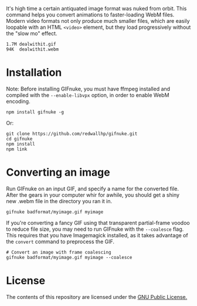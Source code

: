 It's high time a certain antiquated image format was nuked from orbit. This command helps you convert animations to faster-loading WebM files. Modern video formats not only produce much smaller files, which are easily loopable with an HTML `<video>` element, but they load progressively without the "slow mo" effect.

    1.7M dealwithit.gif
    94K  dealwithit.webm


# Installation

Note: Before installing GIFnuke, you must have ffmpeg installed and compiled with the `--enable-libvpx` option, in order to enable WebM encoding.

    npm install gifnuke -g

Or:

    git clone https://github.com/redwallhp/gifnuke.git
    cd gifnuke
    npm install
    npm link


# Converting an image

Run GIFnuke on an input GIF, and specify a name for the converted file. After the gears in your computer whir for awhile, you should get a shiny new .webm file in the directory you ran it in.

    gifnuke badformat/myimage.gif myimage

If you're converting a fancy GIF using that transparent partial-frame voodoo to reduce file size, you may need to run GIFnuke with the `--coalesce` flag. This requires that you have Imagemagick installed, as it takes advantage of the `convert` command to preprocess the GIF.
 
    # Convert an image with frame coalescing
    gifnuke badformat/myimage.gif myimage --coalesce


# License

The contents of this repository are licensed under the [GNU Public License.](http://www.gnu.org/licenses/gpl-3.0.html)
